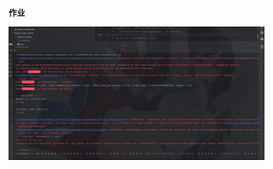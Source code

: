 ### 作业
<img src="https://github.com/jooof/homeword/blob/master/bert-base-chinese/20250520101054.png?raw=true" width="800" alt="截图一">